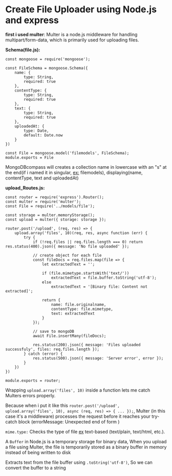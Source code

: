 # Create File Uploader using Node.js and express

**first i used multer**: Multer is a node.js middleware for handling multipart/form-data, which is primarily used for uploading files.

**Schema(file.js):**
```
const mongoose = require('mongoose');

const FileSchema = mongoose.Schema({
    name: {
        type: String,
        required: true
    },
    contentType: {
        type: String,
        required: true
    },
    text: {
        type: String,
        required: true
    },
    uploadedAt: {
        type: Date,
        default: Date.now
    }
})

const File = mongoose.model('filemodels', FileSchema);
module.exports = File
```

MongoDBcompass will creates a collection name in lowercase with an "s" at the end(if i named it in singular, <ins>ex:</ins> filemodels), displaying(name, contentType, text and uploadedAt) 

**upload_Routes.js:**
```
const router = require('express').Router();
const multer = require('multer');
const File = require('../models/file');

const storage = multer.memoryStorage();
const upload = multer({ storage: storage });

router.post('/upload', (req, res) => {
    upload.array('files', 10)(req, res, async function (err) {
        try {
            if (!req.files || req.files.length === 0) return res.status(400).json({ message: 'No file uploaded' });

            // create object for each file
            const fileDocs = req.files.map(file => {
                let extractedText = '';

                if (file.mimetype.startsWith('text/'))
                    extractedText = file.buffer.toString('utf-8');
                else
                    extractedText = '[Binary file: Content not extracted]';

                return {
                    name: file.originalname,
                    contentType: file.mimetype,
                    text: extractedText
                }
            });

            // save to mongoDB
            await File.insertMany(fileDocs);

            res.status(200).json({ message: 'Files uploaded successfuly', files: req.files.length });
        } catch (error) {
            res.status(500).json({ message: 'Server error', error });
        }
    })
})

module.exports = router;
```

Wrapping ```upload.array('files', 10)``` inside a function lets me catch Multers errors properly.

Because when i put it like this ```router.post('/upload', upload.array('files', 10), async (req, res) => { ... });```, Multer (in this case it's a middleware) processes the request before it reaches your try-catch block (errorMessage: Unexpected end of form )

```mime.type:``` Checks the type of  file <ins>ex</ins> text-based (text/plain, text/html, etc.).

A ```Buffer``` in Node.js is a temporary storage for binary data, When you upload a file using Multer, the file is temporarily stored as a binary buffer in memory instead of being written to disk

Extracts text from the file buffer using ```.toString('utf-8')```, So we can convert the buffer to a string

